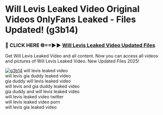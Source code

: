 # Will Levis Leaked Video Original Videos 0nlyFans Leaked - Files Updated! (g3b14)

<h3>🔴 CLICK HERE 🌐==►► <a href="https://tinyurl.com/2jnfzry5" rel="nofollow">Will Levis Leaked Video Updated Files</a></h3>

Get Will Levis Leaked Video and all content. Now you can access all videos and pictures of Will Levis Leaked Video. New Updated Files 2025!

[![g3b14](https://i.imgur.com/GyGTBgg.gif)](https://tinyurl.com/2jnfzry5)
will levis leaked video<br>
will levis gia duddy leaked video<br>
gia duddy will levis leaked video<br>
will levis and gia duddy leaked video<br>
gia duddy and will levis leaked video<br>
will levis leaked video twitter<br>
will levis leaked video porn<br>
will levis gia leaked video